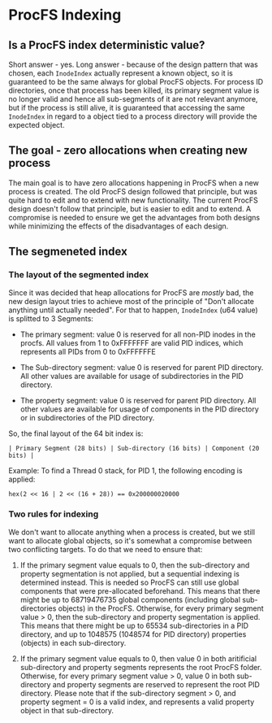 # ProcFS Indexing

## Is a ProcFS index deterministic value?

Short answer - yes. Long answer - because of the design pattern that was chosen,
each `InodeIndex` actually represent a known object, so it is guaranteed to be
the same always for global ProcFS objects. For process ID directories, once that
process has been killed, its primary segment value is no longer valid and hence
all sub-segments of it are not relevant anymore, but if the process is still alive,
it is guaranteed that accessing the same `InodeIndex` in regard to a object tied to
a process directory will provide the expected object.

## The goal - zero allocations when creating new process

The main goal is to have zero allocations happening in ProcFS when a new process is created.
The old ProcFS design followed that principle, but was quite hard to edit and to extend with new
functionality.
The current ProcFS design doesn't follow that principle, but is easier to edit and to extend.
A compromise is needed to ensure we get the advantages from both designs while minimizing the
effects of the disadvantages of each design.

## The segmeneted index

### The layout of the segmented index

Since it was decided that heap allocations for ProcFS are *mostly* bad, the new
design layout tries to achieve most of the principle of "Don't allocate anything
until actually needed". For that to happen, `InodeIndex` (u64 value) is splitted
to 3 Segments:
- The primary segment: value 0 is reserved for all non-PID inodes in the procfs.
All values from 1 to 0xFFFFFFF are valid PID indices, which represents all PIDs from 0 to 0xFFFFFFE

- The Sub-directory segment: value 0 is reserved for parent PID directory. All other values are
available for usage of subdirectories in the PID directory.

- The property segment: value 0 is reserved for parent PID directory. All other values are
available for usage of components in the PID directory or in subdirectories of the PID directory.

So, the final layout of the 64 bit index is:

```
| Primary Segment (28 bits) | Sub-directory (16 bits) | Component (20 bits) |
```

Example: To find a Thread 0 stack, for PID 1, the following encoding is applied:

```
hex(2 << 16 | 2 << (16 + 28)) == 0x200000020000
```

### Two rules for indexing

We don't want to allocate anything when a process is created, but we still want
to allocate global objects, so it's somewhat a compromise between two conflicting targets.
To do that we need to ensure that:

1. If the primary segment value equals to 0, then the sub-directory and property segmentation
is not applied, but a sequential indexing is determined instead. This is needed so ProcFS can still
use global components that were pre-allocated beforehand. This means that there might be up to 
68719476735 global components (including global sub-directories objects) in the ProcFS.
Otherwise, for every primary segment value > 0, then the sub-directory and property segmentation
is applied. This means that there might be up to 65534 sub-directories in a PID directory, and
up to 1048575 (1048574 for PID directory) properties (objects) in each sub-directory.

2. If the primary segment value equals to 0, then value 0 in both aritificial sub-directory 
and property segments represents the root ProcFS folder.
Otherwise, for every primary segment value > 0, value 0 in both sub-directory and
property segments are reserved to represent the root PID directory.
Please note that if the sub-directory segment > 0, and property segment = 0 is a valid
index, and represents a valid property object in that sub-directory.

